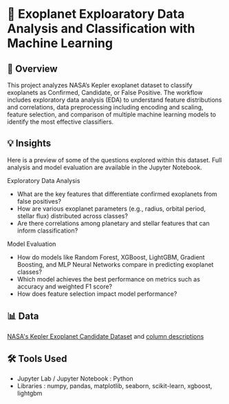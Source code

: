 # 💫 Exoplanet Exploaratory Data Analysis and Classification with Machine Learning

## 📰 Overview
This project analyzes NASA’s Kepler exoplanet dataset to classify exoplanets as Confirmed, Candidate, or False Positive. The workflow includes exploratory data analysis (EDA) to understand feature distributions and correlations, data preprocessing including encoding and scaling, feature selection, and comparison of multiple machine learning models to identify the most effective classifiers.

## 💡 Insights
Here is a preview of some of the questions explored within this dataset. Full analysis and model evaluation are available in the Jupyter Notebook.

Exploratory Data Analysis
- What are the key features that differentiate confirmed exoplanets from false positives?
- How are various exoplanet parameters (e.g., radius, orbital period, stellar flux) distributed across classes?
- Are there correlations among planetary and stellar features that can inform classification?

Model Evaluation
- How do models like Random Forest, XGBoost, LightGBM, Gradient Boosting, and MLP Neural Networks compare in predicting exoplanet classes?
- Which model achieves the best performance on metrics such as accuracy and weighted F1 score?
- How does feature selection impact model performance?

## 📊 Data
[NASA's Kepler Exoplanet Candidate Dataset](https://exoplanetarchive.ipac.caltech.edu/cgi-bin/TblView/nph-tblView?app=ExoTbls&config=cumulative) and [column descriptions](https://exoplanetarchive.ipac.caltech.edu/docs/API_kepcandidate_columns.html)

## 🛠 Tools Used
- Jupyter Lab / Jupyter Notebook : Python
- Libraries : numpy, pandas, matplotlib, seaborn, scikit-learn, xgboost, lightgbm
